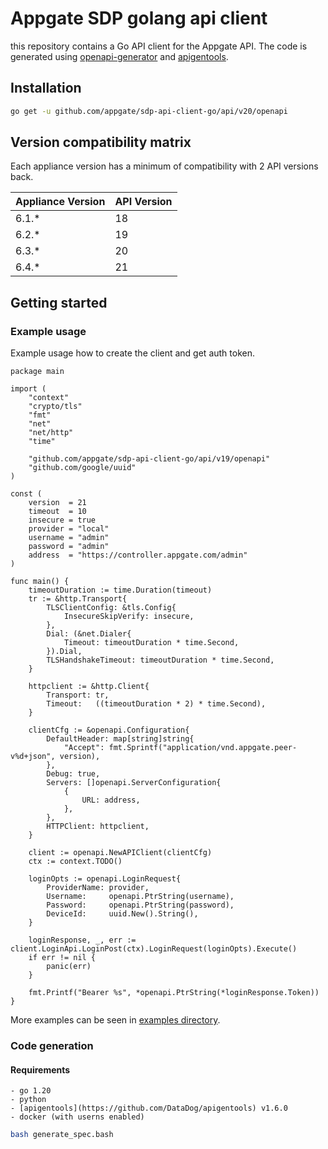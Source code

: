 # Appgate SDP golang api client

this repository contains a Go API client for the Appgate API.
The code is generated using [openapi-generator](https://github.com/OpenAPITools/openapi-generator) and [apigentools](https://github.com/DataDog/apigentools).


## Installation

```sh
go get -u github.com/appgate/sdp-api-client-go/api/v20/openapi
```

## Version compatibility matrix

Each appliance version has a minimum of compatibility with 2 API versions back.

| Appliance Version 	| API Version 	|
|-------------------	|-------------	|
| 6.1.*             	| 18          	|
| 6.2.*             	| 19          	|
| 6.3.*             	| 20          	|
| 6.4.*             	| 21          	|



## Getting started

### Example usage

Example usage how to create the client and get auth token.

```golang
package main

import (
	"context"
	"crypto/tls"
	"fmt"
	"net"
	"net/http"
	"time"

	"github.com/appgate/sdp-api-client-go/api/v19/openapi"
	"github.com/google/uuid"
)

const (
	version  = 21
	timeout  = 10
	insecure = true
	provider = "local"
	username = "admin"
	password = "admin"
	address  = "https://controller.appgate.com/admin"
)

func main() {
	timeoutDuration := time.Duration(timeout)
	tr := &http.Transport{
		TLSClientConfig: &tls.Config{
			InsecureSkipVerify: insecure,
		},
		Dial: (&net.Dialer{
			Timeout: timeoutDuration * time.Second,
		}).Dial,
		TLSHandshakeTimeout: timeoutDuration * time.Second,
	}

	httpclient := &http.Client{
		Transport: tr,
		Timeout:   ((timeoutDuration * 2) * time.Second),
	}

	clientCfg := &openapi.Configuration{
		DefaultHeader: map[string]string{
			"Accept": fmt.Sprintf("application/vnd.appgate.peer-v%d+json", version),
		},
		Debug: true,
		Servers: []openapi.ServerConfiguration{
			{
				URL: address,
			},
		},
		HTTPClient: httpclient,
	}

	client := openapi.NewAPIClient(clientCfg)
	ctx := context.TODO()

	loginOpts := openapi.LoginRequest{
		ProviderName: provider,
		Username:     openapi.PtrString(username),
		Password:     openapi.PtrString(password),
		DeviceId:     uuid.New().String(),
	}

	loginResponse, _, err := client.LoginApi.LoginPost(ctx).LoginRequest(loginOpts).Execute()
	if err != nil {
		panic(err)
	}

	fmt.Printf("Bearer %s", *openapi.PtrString(*loginResponse.Token))
}
```

More examples can be seen in [examples directory](./_examples/).



### Code generation

#### Requirements
	- go 1.20
	- python
	- [apigentools](https://github.com/DataDog/apigentools) v1.6.0
	- docker (with userns enabled)

```sh
bash generate_spec.bash
```

